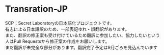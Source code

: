 # Transration-JP
SCP；Secret Laboratoryの日本語化プロジェクトです。
<br>
有志による日本語訳のため、一部表記ゆれ・誤翻訳があります。
<br>
また、翻訳の修正案も受け付けているため翻訳に参加したい、協力したいという人はPull Requestsから修正案の作成をお願いします。
<br>
まだ翻訳が未完全な部分があります。翻訳完了予定は9月ごろを見込んでいます
